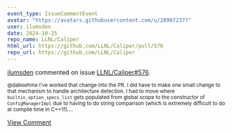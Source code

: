 ```yaml
---
event_type: IssueCommentEvent
avatar: "https://avatars.githubusercontent.com/u/28907237?"
user: ilumsden
date: 2024-10-25
repo_name: LLNL/Caliper
html_url: https://github.com/LLNL/Caliper/pull/576
repo_url: https://github.com/LLNL/Caliper
---
```


<a href='https://github.com/ilumsden' target='_blank'>ilumsden</a> commented on issue <a href='https://github.com/LLNL/Caliper/pull/576' target='_blank'>LLNL/Caliper#576</a>.

<small>@daboehme I've worked that change into the PR. I did have to make one small change to that mechanism to handle architecture detection. I had to move where `builtin_option_specs_list` gets populated from global scope to the constructor of `ConfigManagerImpl` due to having to do string comparison (which is extremely difficult to do at compile time in C++11)....</small>

<a href='https://github.com/LLNL/Caliper/pull/576' target='_blank'>View Comment</a>